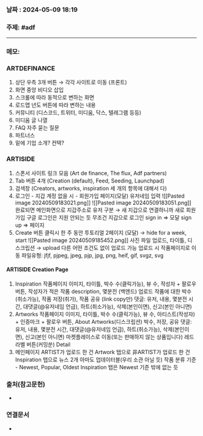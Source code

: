 
### 날짜 : 2024-05-09 18:19

### 주제: #adf 

---
### 메모: 
### ARTDEFINANCE 
1. 상단 우측 3개 버튼 $\rightarrow$ 각각 사이트로 이동 (프론트) 
2. 화면 중앙 비디오 삽입
3. 스크롤에 따라 동적으로 변하는 화면 
4. 로드맵 년도 버튼에 따라 변하는 내용
5. 커뮤니티 (디스코드, 트위터, 미디움, 닥스, 텔레그램 등등)
6. 미디움 글 나열
7. FAQ 자주 묻는 질문 
8. 파트너스
9. 밑에 기업 소개? 컨택? 

### ARTISIDE 
1. 스폰서 사이트 링크 모음
	(Art de finance, The flux, Adf partners)
2. Tab 버튼 4개 
	(Creation (default), Feed, Seeding, Launchpad)
3. 검색창 
	(Creators, artworks, inspiration 세 개의 항목에 대해서 다)
4. 로그인 - 지갑
	계정 없을 시 - 회원가입 페이지(모달)
	유저네임 입력 ![[Pasted image 20240509183021.png]]
	![[Pasted image 20240509183051.png]]
	완료되면 메인화면으로
	지갑주소로 유저 구분 $\rightarrow$ 새 지갑으로 연결하니까 새로 회원가입
	구글 로그인은 지원 안되는 듯
	무조건 지갑으로 로그인
	sign in => 모달
	sign up => 페이지
5. Create 버튼 클릭시
	 한 주 동안 투토리얼 2페이지 (모달) $\rightarrow$ hide for a week, start
	 ![[Pasted image 20240509185452.png]]
	 사진 파일 업로드, 타이틀, 디스크립션 $\rightarrow$ upload
	 다른 어떤 조건도 없이 업로드 가능
	 업로드 시 작품페이지로 이동
	 파일유형: jfjf, pjpeg, jpeg, pjp, jpg, png, heif, gif, svgz, svg
	

#### ARTISIDE Creation Page
1. Inspiration 작품페이지 
	이미지, 타이틀, 박수 수(클릭가능), 뷰 수, 작성자 + 팔로우 버튼, 작성자가 적은 작품 description, 몇분전 (백엔드)
	업로드	작품에 대한 박수(취소가능), 작품 저장(취가), 작품 공유 (link copy만)
	댓글: 유저, 내용, 몇분전 시간, 대댓글(@유저네임 언급), 하트(취소가능), 
	삭제(본인이면), 신고(본인 아니면)
2. Artworks 작품페이지
	이미지, 타이틀, 박수 수(클릭가능), 뷰 수, 아티스트(작성자) + 인증마크 + 팔로우 버튼, About Artworks(디스크립션)
	박수, 저장, 공유
	댓글: 유저, 내용, 몇분전 시간, 대댓글(@유저네임 언급), 하트(취소가능), 
	삭제(본인이면), 신고(본인 아니면)
	마켓플레이스로 이동(또는 판매하지 않는 상품입니다)
	레드라벨 버튼(커밍쑨)
	Detail
1. 메인페이지
	ARTIST가 업로드 한 건 Artwork 탭으로
	非ARTIST가 업로드 한 건 Inspiration 탭으로
	뉴스 2개 아마도 업데이터블(우리 소관 아닐 듯)
	작품 분류 기준 - Newest, Popular, Oldest
	Inspiration 탭은 Newest 기준 밖에 없는 듯
	
### 출처(참고문헌)
-

### 연결문서
-